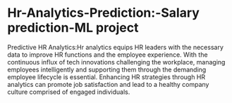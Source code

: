 # Hr-Analytics-Prediction:-Salary prediction-ML project
Predictive HR Analytics:Hr analytics equips HR leaders with the necessary data to improve HR functions and the employee experience. With the continuous influx of tech innovations challenging the workplace, managing employees intelligently and supporting them through the demanding employee lifecycle is essential. Enhancing HR strategies through HR analytics can promote job satisfaction and lead to a healthy company culture comprised of engaged individuals.
